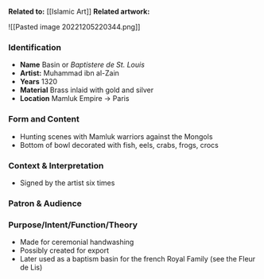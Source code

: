 **Related to:** [[Islamic Art]]
**Related artwork:** 

![[Pasted image 20221205220344.png]] 

### Identification
- **Name** Basin or *Baptistere de St. Louis*
- **Artist:** Muhammad ibn al-Zain
- **Years** 1320
- **Material** Brass inlaid with gold and silver
- **Location** Mamluk Empire -> Paris

### Form and Content
- Hunting scenes with Mamluk warriors against the Mongols
- Bottom of bowl decorated with fish, eels, crabs, frogs, crocs

### Context & Interpretation
- Signed by the artist six times

### Patron & Audience


### Purpose/Intent/Function/Theory
- Made for ceremonial handwashing
- Possibly created for export
- Later used as a baptism basin for the french Royal Family (see the Fleur de Lis)